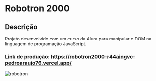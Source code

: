 # Robotron 2000

## Descrição
Projeto desenvolvido com um curso da Alura para manipular o DOM na linguagem de programação JavaScript.

### Link de produção: https://robotron2000-r44aingvc-pedroaraujo76.vercel.app/

![robotron](https://user-images.githubusercontent.com/114690321/232177037-21b7e142-cc6f-4f86-b5c1-d7ca711557d3.png)
